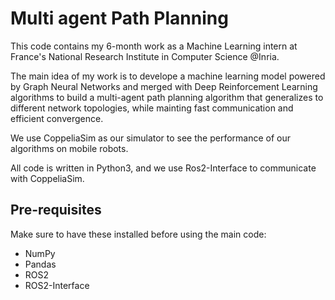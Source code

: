# Multi agent Path Planning
This code contains my 6-month work as a Machine Learning intern at France's National Research Institute in Computer Science @Inria.

The main idea of my work is to develope a machine learning model powered by Graph Neural Networks and merged with Deep Reinforcement Learning algorithms 
to build a multi-agent path planning algorithm that generalizes to different network topologies, while mainting fast communication and efficient convergence.

We use CoppeliaSim as our simulator to see the performance of our algorithms on mobile robots.

All code is written in Python3, and we use Ros2-Interface to communicate with CoppeliaSim.

 
## Pre-requisites 
Make sure to have these installed before using the main code:
* NumPy 
* Pandas
* ROS2 
* ROS2-Interface